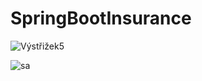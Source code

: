 # SpringBootInsurance

![Výstřižek5](https://github.com/JagosMarek/SpringBootInsurance/assets/128280984/94a4675e-ab34-4a10-8e44-083494e5e388)

![sa](https://github.com/JagosMarek/SpringBootInsurance/assets/128280984/0417b1c2-cce0-450b-a34c-946b1ba240c4)

